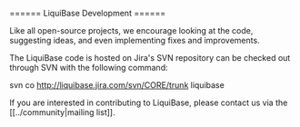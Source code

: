 ====== LiquiBase Development ======

Like all open-source projects, we encourage looking at the code, suggesting ideas, and even implementing fixes and improvements.

The LiquiBase code is hosted on Jira's SVN repository can be checked out through SVN with the following command:

<nowiki>svn co http://liquibase.jira.com/svn/CORE/trunk liquibase</nowiki>

If you are interested in contributing to LiquiBase, please contact us via the [[../community|mailing list]].
